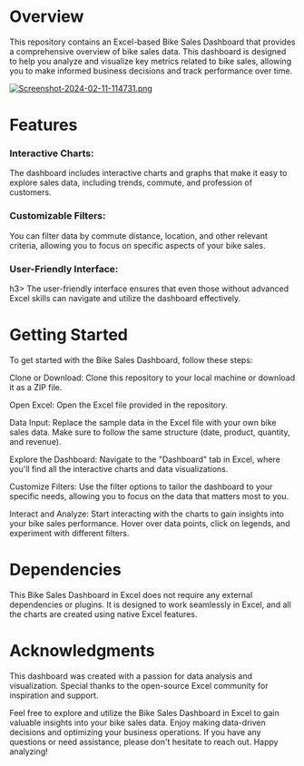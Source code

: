<h1>Overview</h1>
This repository contains an Excel-based Bike Sales Dashboard that provides a comprehensive overview of bike sales data. This dashboard is designed to help you analyze and visualize key metrics related to bike sales, allowing you to make informed business decisions and track performance over time.

[![Screenshot-2024-02-11-114731.png](https://i.postimg.cc/TYSdSC4r/Screenshot-2024-02-11-114731.png)](https://postimg.cc/8jRgfBD5)

<h1>Features</h1>
<h3>Interactive Charts:</h3> The dashboard includes interactive charts and graphs that make it easy to explore sales data, including trends, commute, and profession of customers.

<h3>Customizable Filters:</h3> You can filter data by commute distance, location, and other relevant criteria, allowing you to focus on specific aspects of your bike sales.

<h3>User-Friendly Interface:</h3>h3> The user-friendly interface ensures that even those without advanced Excel skills can navigate and utilize the dashboard effectively.


<h1>Getting Started</h1>
To get started with the Bike Sales Dashboard, follow these steps:

Clone or Download: Clone this repository to your local machine or download it as a ZIP file.

Open Excel: Open the Excel file provided in the repository.

Data Input: Replace the sample data in the Excel file with your own bike sales data. Make sure to follow the same structure (date, product, quantity, and revenue).

Explore the Dashboard: Navigate to the "Dashboard" tab in Excel, where you'll find all the interactive charts and data visualizations.

Customize Filters: Use the filter options to tailor the dashboard to your specific needs, allowing you to focus on the data that matters most to you.

Interact and Analyze: Start interacting with the charts to gain insights into your bike sales performance. Hover over data points, click on legends, and experiment with different filters.


<h1>Dependencies</h1>
This Bike Sales Dashboard in Excel does not require any external dependencies or plugins. It is designed to work seamlessly in Excel, and all the charts are created using native Excel features.


<h1>Acknowledgments</h1>
This dashboard was created with a passion for data analysis and visualization.
Special thanks to the open-source Excel community for inspiration and support.

Feel free to explore and utilize the Bike Sales Dashboard in Excel to gain valuable insights into your bike sales data. Enjoy making data-driven decisions and optimizing your business operations. If you have any questions or need assistance, please don't hesitate to reach out. Happy analyzing!
